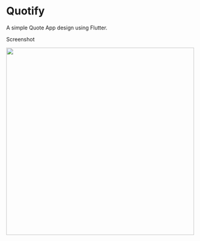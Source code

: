 # Quotify
A simple Quote App design using Flutter.

Screenshot


<img src="https://i.imgur.com/TUBAjdy.jpg" height="500px">